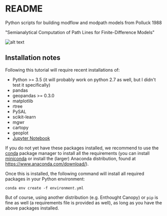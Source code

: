 # README #

Python scripts for building modflow and modpath models from Polluck 1988 

"Semianalytical Computation of Path Lines for Finite-Difference Models"

![alt text](https://github.com/rosskush/pollock_88_modpath/blob/master/figures/final_gif.gif)



## Installation notes

Following this tutorial will require recent installations of:

- Python >= 3.5 (it will probably work on python 2.7 as well, but I didn't test it specifically)
- pandas
- geopandas >= 0.3.0
- matplotlib
- rtree
- PySAL
- scikit-learn
- mgwr
- cartopy
- geoplot
- [Jupyter Notebook](http://jupyter.org)

If you do not yet have these packages installed, we recommend to use the [conda](http://conda.pydata.org/docs/intro.html) package manager to install all the requirements 
(you can install [miniconda](http://conda.pydata.org/miniconda.html) or install the (larger) Anaconda
distribution, found at https://www.anaconda.com/download/).

Once this is installed, the following command will install all required packages in your Python environment:

```
conda env create -f environment.yml
```

But of course, using another distribution (e.g. Enthought Canopy) or ``pip`` is fine as well (a requirements file is provided as well), as long as you have the above packages installed.




